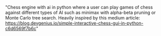 "Chess engine with ai in python where a user can play games of chess against different types of AI such as minimax with alpha-beta pruning or Monte Carlo tree search. Heavily inspired by this medium article: https://blog.devgenius.io/simple-interactive-chess-gui-in-python-c6d6569f7b6c" 
